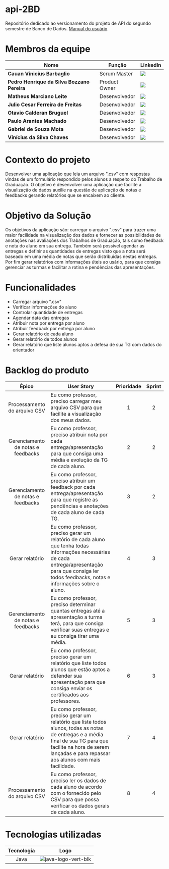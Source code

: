 # api-2BD
Repositório dedicado ao versionamento do projeto de API do segundo semestre de Banco de Dados.
[Manual do usuário](https://github.com/wizards-of-api/api-2BD/blob/main/docs/manual.md)

# Membros da equipe

|Nome|Função|LinkedIn|
| -------- |-------- |-------- |
|**Cauan Vinicius Barbaglio**|Scrum Master|[<img src="https://img.shields.io/badge/linkedin-%230077B5.svg?&style=for-the-badge&logo=linkedin&logoColor=white" />](https://www.linkedin.com/in/cauan-barbaglio/)|
|**Pedro Henrique da Silva Bozzano Pereira**|Product Owner|[<img src="https://img.shields.io/badge/linkedin-%230077B5.svg?&style=for-the-badge&logo=linkedin&logoColor=white" />](https://www.linkedin.com/in/pedro-bozzano)|
|**Matheus Marciano Leite**|Desenvolvedor|[<img src="https://img.shields.io/badge/linkedin-%230077B5.svg?&style=for-the-badge&logo=linkedin&logoColor=white" />](https://www.linkedin.com/in/matheus-leite-186738135/)|
|**Julio Cesar Ferreira de Freitas**|Desenvolvedor|[<img src="https://img.shields.io/badge/linkedin-%230077B5.svg?&style=for-the-badge&logo=linkedin&logoColor=white" />](https://www.linkedin.com/in/julio-freitas-415b73216)|
|**Otavio Calderan Bruguel**|Desenvolvedor|[<img src="https://img.shields.io/badge/linkedin-%230077B5.svg?&style=for-the-badge&logo=linkedin&logoColor=white" />](https://www.linkedin.com/in/otavio-calderan-578b48239)|
|**Paulo Arantes Machado**|Desenvolvedor|[<img src="https://img.shields.io/badge/linkedin-%230077B5.svg?&style=for-the-badge&logo=linkedin&logoColor=white" />](https://www.linkedin.com/in/paulo-antonio-arantes-machado-a8a89b23b)|
|**Gabriel de Souza Mota**|Desenvolvedor|[<img src="https://img.shields.io/badge/linkedin-%230077B5.svg?&style=for-the-badge&logo=linkedin&logoColor=white" />](https://www.linkedin.com/in/gabriel-mota-4a0816a0/)|
|**Vinícius da Silva Chaves**|Desenvolvedor|[<img src="https://img.shields.io/badge/linkedin-%230077B5.svg?&style=for-the-badge&logo=linkedin&logoColor=white" />](https://www.linkedin.com/in/vinícius-chaves-197353244/)|

# Contexto do projeto

Desenvolver uma aplicação que leia um arquivo ".csv" com respostas vindas de um formulário respondido pelos alunos a respeito do Trabalho de Graduação. O objetivo é desenvolver uma aplicação que facilite a visualização de dados auxilie na questão de aplicação de notas e feedbacks gerando relatórios que se encaixem ao cliente.

# Objetivo da Solução

Os objetivos da aplicação são: carregar o arquivo ".csv" para trazer uma maior facilidade na visualização dos dados e fornecer as possibilidades de anotações nas avaliações dos Trabalhos de Graduação, tais como feedback e nota do aluno em sua entrega. Também será possível agendar as entregas e definir as quantidades de entregas visto que a nota será baseado em uma média de notas que serão distribuidas nestas entregas. Por fim gerar relatórios com informações úteis ao usário, para que consiga gerenciar as turmas e facilitar a rotina e pendências das apresentações.

# Funcionalidades

- Carregar arquivo ".csv"
- Verificar informaçõse do aluno
- Controlar quantidade de entregas
- Agendar data das entregas
- Atribuir nota por entrega por aluno
- Atribuir feedback por entrega por aluno
- Gerar relatório de cada aluno
- Gerar relatório de todos alunos
- Gerar relatório que liste alunos aptos a defesa de sua TG com dados do orientador

# Backlog do produto

|**Épico**|**User Story**|**Prioridade**|**Sprint**|
| :----------------: |---------------| :----: | :-------: |
| Processamento do arquivo CSV | Eu como professor, preciso carregar meu arquivo CSV para que facilite a visualização dos meus dados. | 1 | 2 |
| Gerenciamento de notas e feedbacks | Eu como professor, preciso atribuir nota por cada entrega/apresentação para que consiga uma média e evolução da TG de cada aluno. | 2 | 2 |
| Gerenciamento de notas e feedbacks | Eu como professor, preciso atribuir um feedback por cada entrega/apresentação para que registre as pendências e anotações de cada aluno de cada TG. | 3 | 2 |
| Gerar relatório | Eu como professor, preciso gerar um relatório de cada aluno que tenha todas informações necessárias de cada entrega/apresentação para que consiga ler todos feedbacks, notas e informações sobre o aluno. | 4 | 3 |
| Gerenciamento de notas e feedbacks | Eu como professor, preciso determinar quantas entregas até a apresentação a turma terá, para que consiga verificar suas entregas e eu consiga tirar uma média. | 5 | 3 |
| Gerar relatório | Eu como professor, preciso gerar um relatório que liste todos alunos que estão aptos a defender sua apresentação para que consiga enviar os certificados aos professores. | 6 | 3 |
| Gerar relatório | Eu como professor, preciso gerar um relatório que liste todos alunos, todas as notas de entregas e a média final de sua TG para que facilite na hora de serem lançadas e para repassar aos alunos com mais facilidade. | 7 | 4 |
| Processamento do arquivo CSV | Eu como professor, preciso ler os dados de cada aluno de acordo com o fornecido pelo CSV para que possa verificar os dados gerais de cada aluno. | 8 | 4 |

# Tecnologias utilizadas
|**Tecnologia**|**Logo**|
| :----------: | :------: |
|Java|![java-logo-vert-blk](https://github.com/wizards-of-api/api-2BD/assets/126925449/f59c11d9-1ada-421f-b7b8-124078553703)|
